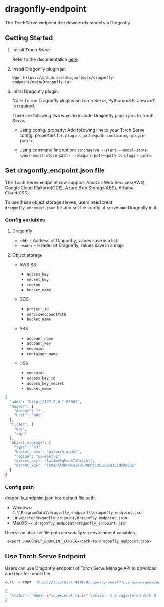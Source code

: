 # dragonfly-endpoint

The TorchServe endpoint that downloads model via Dragonfly.

## Getting Started

1. Install Troch Serve.

    Refer to the documentation [here](https://github.com/pytorch/serve).

2. Install Dragonfly plugin jar.

    `wget https://github.com/dragonflyoss/dragonfly-endpoint/main/Dragonfly.jar`

2. Initial Dragonfly plugin.

    Note: To run Dragonfly plugins on Torch Serve, Python>=3.8, Java>=11 is required.

    There are following two ways to include Dragonfly plugin jars to Torch Serve.

    - Using config. property: Add following line to your Torch Serve config. properties file. `plugins_path=<path-containing-plugin-jars">`.

    - Using command line option:  `torchserve --start --model-store <your-model-store-path> --plugins-path=<path-to-plugin-jars>`.

## Set dragonfly_endpoint.json file

The Torch Serve endpoint now support: Amazon Web Services(AWS), Google Cloud Platform(GCS), Azure Blob Storage(ABS), Alibaba Cloud(OSS).

To use these object storage serves, users need creat `dragonfly_endpoint.json` file and set the config of serve and Dragonfly in it.

### Config variables

1. Dragonfly
    * `addr` - Address of Dragonfly, values save in a list.
    * `header` - Header of  Dragonfly, values save in a map.


2. Object storage
    * AWS S3
        * `access_key`
        * `secret_key`
        * `region`
        * `bucket_name`

    * GCS

        * `project_id`
        * `serviceAccountPath`
        * `bucket_name`

    * ABS

        * `account_name`
        * `account_key`
        * `endpoint`
        * `container_name`

    * OSS
        * `endpoint`
        * `access_key_id`
        * `access_key_secret`
        * `bucket_name`


```bash
{
  "addr": "http://127.0.0.1:65001",
  "header": {
    "Accept": "*",
    "Host": "abc"
  },
  "filter": [
    "key",
    "sign"
  ],
  "object_storage": {
    "type": "s3",
    "bucket_name": "pytorch-model",
    "region": "us-east-1",
    "access_key": "lwIImYkqPuLkTIRe2Jkl",
    "secret_key": "T6M1hChdHPMxei4VeVNOhj1zGL6N193LCdnD9GGE"
  }
}

```

### Config path

dragonfly_endpoint.json has default file path.

- Windows: `C:\\ProgramData\\dragonfly_endpoint\\dragonfly_endpoint.json`
- Linux:`/etc/dragonfly_endpoint/dragonfly_endpoint.json`
- MacOS:`~/.dragonfly_endpoint/dragonfly_endpoint.json`

Users can also set file path personally via environment variables.

` export DRAGONFLY_ENDPOINT_CONFIG=<path-to-dragonfly_endpoint.json>`

## Use Torch Serve Endpoint

Users can use Dragonfly endpoint of Torch Serve Manage API to download and register model file.

```bash
curl -X POST  "http://localhost:8081/dragonfly/model?file_name=squeezenet_v1.1.mar"

{
  "status": "Model \"squeezenet_v1.1\" Version: 1.0 registered with 0 initial workers. Use scale workers API to add workers for the model."
}
```
